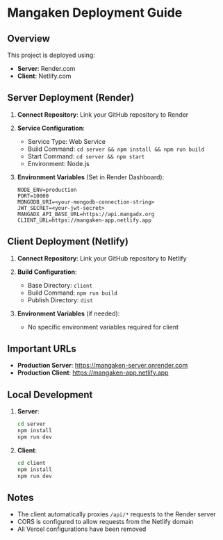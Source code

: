 # Mangaken Deployment Guide

## Overview
This project is deployed using:
- **Server**: Render.com
- **Client**: Netlify.com

## Server Deployment (Render)

1. **Connect Repository**: Link your GitHub repository to Render
2. **Service Configuration**: 
   - Service Type: Web Service
   - Build Command: `cd server && npm install && npm run build`
   - Start Command: `cd server && npm start`
   - Environment: Node.js

3. **Environment Variables** (Set in Render Dashboard):
   ```
   NODE_ENV=production
   PORT=10000
   MONGODB_URI=<your-mongodb-connection-string>
   JWT_SECRET=<your-jwt-secret>
   MANGADX_API_BASE_URL=https://api.mangadx.org
   CLIENT_URL=https://mangaken-app.netlify.app
   ```

## Client Deployment (Netlify)

1. **Connect Repository**: Link your GitHub repository to Netlify
2. **Build Configuration**:
   - Base Directory: `client`
   - Build Command: `npm run build`
   - Publish Directory: `dist`

3. **Environment Variables** (if needed):
   - No specific environment variables required for client

## Important URLs

- **Production Server**: https://mangaken-server.onrender.com
- **Production Client**: https://mangaken-app.netlify.app

## Local Development

1. **Server**:
   ```bash
   cd server
   npm install
   npm run dev
   ```

2. **Client**:
   ```bash
   cd client
   npm install
   npm run dev
   ```

## Notes

- The client automatically proxies `/api/*` requests to the Render server
- CORS is configured to allow requests from the Netlify domain
- All Vercel configurations have been removed
